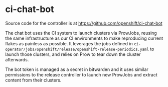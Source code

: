 ci-chat-bot
===========

Source code for the controller is at https://github.com/openshift/ci-chat-bot

The chat bot uses the CI system to launch clusters via ProwJobs, reusing the same infrastructure
as our CI environments to make reproducing current flakes as painless as possible. It leverages
the jobs defined in `ci-operator/jobs/openshift/release/openshift-release-periodics.yaml` to
launch those clusters, and relies on Prow to tear down the cluster afterwards.

The bot token is managed as a secret in bitwarden and it uses similar permissions to the release
controller to launch new ProwJobs and extract content from their clusters.